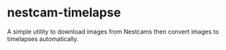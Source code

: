 # nestcam-timelapse
A simple utility to download images from Nestcams then convert images to timelapses automatically.
